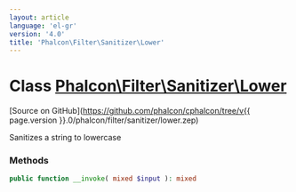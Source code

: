 ```yaml
---
layout: article
language: 'el-gr'
version: '4.0'
title: 'Phalcon\Filter\Sanitizer\Lower'
---
```

# Class [Phalcon\Filter\Sanitizer\Lower](Phalcon_Filter_Sanitizer_Lower)

[Source on GitHub](https://github.com/phalcon/cphalcon/tree/v{{ page.version }}.0/phalcon/filter/sanitizer/lower.zep)

Sanitizes a string to lowercase

### Methods

```php
public function __invoke( mixed $input ): mixed
```